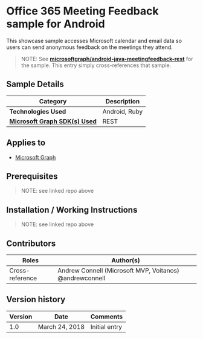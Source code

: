 # Office 365 Meeting Feedback sample for Android

This showcase sample accesses Microsoft calendar and email data so users can send anonymous feedback on the meetings they attend. 

> NOTE: See **[microsoftgraph/android-java-meetingfeedback-rest](https://github.com/microsoftgraph/android-java-meetingfeedback-rest)** for the sample. This entry simply cross-references that sample.

## Sample Details

|               Category               |  Description  |
| ------------------------------------ | ------------- |
| **Technologies Used**                | Android, Ruby |
| **[Microsoft Graph SDK(s) Used][1]** | REST          |

## Applies to

* [Microsoft Graph](https://developer.microsoft.com/en-us/graph)

## Prerequisites

> NOTE: see linked repo above

## Installation / Working Instructions

> NOTE: see linked repo above

## Contributors

|      Roles      |                        Author(s)                        |
| --------------- | ------------------------------------------------------- |
| Cross-reference | Andrew Connell (Microsoft MVP, Voitanos) @andrewconnell |

## Version history

| Version |      Date      |   Comments    |
| ------- | -------------- | ------------- |
| 1.0     | March 24, 2018 | Initial entry |

[1]: https://developer.microsoft.com/en-us/graph/code-samples-and-sdks